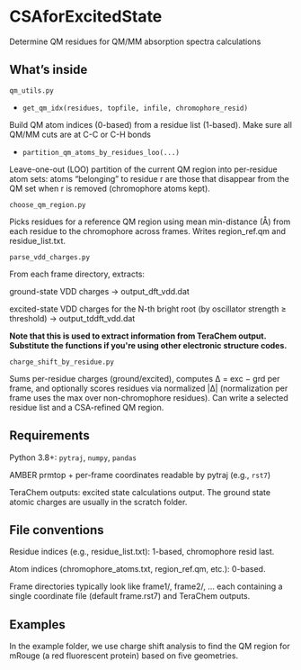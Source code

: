 # CSAforExcitedState
Determine QM residues for QM/MM absorption spectra calculations

## What’s inside

```qm_utils.py```

- ```get_qm_idx(residues, topfile, infile, chromophore_resid)```

Build QM atom indices (0-based) from a residue list (1-based). Make sure all QM/MM cuts are at C-C or C-H bonds

- ```partition_qm_atoms_by_residues_loo(...)```

Leave-one-out (LOO) partition of the current QM region into per-residue atom sets: atoms “belonging” to residue r are those that disappear from the QM set when r is removed (chromophore atoms kept).

```choose_qm_region.py```

Picks residues for a reference QM region using mean min-distance (Å) from each residue to the chromophore across frames. Writes region_ref.qm and residue_list.txt.

```parse_vdd_charges.py```

From each frame directory, extracts:

ground-state VDD charges → output_dft_vdd.dat

excited-state VDD charges for the N-th bright root (by oscillator strength ≥ threshold) → output_tddft_vdd.dat

**Note that this is used to extract information from TeraChem output. Substitute the functions if you're using other electronic structure codes.**

```charge_shift_by_residue.py```

Sums per-residue charges (ground/excited), computes Δ = exc − grd per frame, and optionally scores residues via normalized |Δ| (normalization per frame uses the max over non-chromophore residues). Can write a selected residue list and a CSA-refined QM region.

## Requirements
Python 3.8+: ```pytraj```, ```numpy```, ```pandas```

AMBER prmtop + per-frame coordinates readable by pytraj (e.g., ```rst7```)

TeraChem outputs: excited state calculations output. The ground state atomic charges are usually in the scratch folder.

## File conventions

Residue indices (e.g., residue_list.txt): 1-based, chromophore resid last.

Atom indices (chromophore_atoms.txt, region_ref.qm, etc.): 0-based.

Frame directories typically look like frame1/, frame2/, … each containing a single coordinate file (default frame.rst7) and TeraChem outputs.

## Examples
In the example folder, we use charge shift analysis to find the QM region for mRouge (a red fluorescent protein) based on five geometries. 

